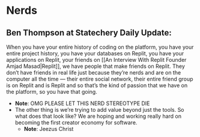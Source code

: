 # Nerds

## Ben Thompson at Statechery Daily Update:

When you have your entire history of coding on the platform, you have your entire project history, you have your databases on Replit, you have your applications on Replit, your friends on [[An Interview With Replit Founder Amjad Masad|Replit]], we have people that make friends on Replit. They don’t have friends in real life just because they’re nerds and are on the computer all the time — their entire social network, their entire friend group is on Replit and is Replit and so that’s the kind of passion that we have on the platform, so you have that going.
  * **Note**: OMG PLEASE LET THIS NERD STEREOTYPE DIE
* The other thing is we’re trying to add value beyond just the tools. So what does that look like? We are hoping and working really hard on becoming the first creator economy for software.
  * **Note**: Jeezus Christ